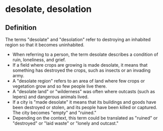 # desolate, desolation

## Definition

The terms "desolate" and "desolation" refer to destroying an inhabited region so that it becomes uninhabited.

* When referring to a person, the term desolate describes a condition of ruin, loneliness, and grief.
* If a field where crops are growing is made desolate, it means that something has destroyed the crops, such as insects or an invading army.
* A "desolate region" refers to an area of land where few crops or vegetation grow and so few people live there.
* A "desolate land" or "wilderness" was often where outcasts (such as lepers) and dangerous animals lived.
* If a city is "made desolate" it means that its buildings and goods have been destroyed or stolen, and its people have been killed or captured. The city becomes "empty" and "ruined."
* Depending on the context, this term could be translated as "ruined" or "destroyed" or "laid waste" or "lonely and outcast."